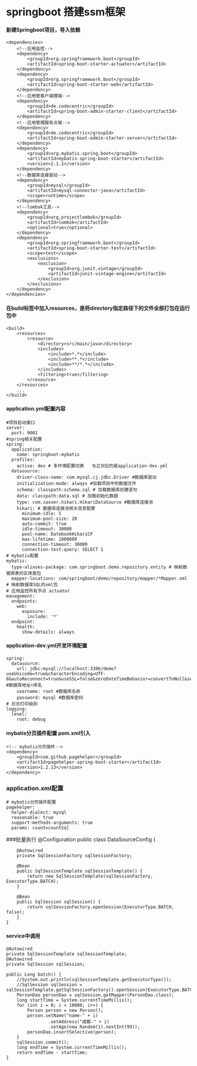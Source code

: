 # springboot 搭建ssm框架
#### 新建Springboot项目，导入依赖
    <dependencies>
        <!--应用监控-->
        <dependency>
            <groupId>org.springframework.boot</groupId>
            <artifactId>spring-boot-starter-actuator</artifactId>
        </dependency>
        <dependency>
            <groupId>org.springframework.boot</groupId>
            <artifactId>spring-boot-starter-web</artifactId>
        </dependency>
        <!--应用管客户端理端-->
        <dependency>
            <groupId>de.codecentric</groupId>
            <artifactId>spring-boot-admin-starter-client</artifactId>
        </dependency>
        <!--应用管理服务点端-->
        <dependency>
            <groupId>de.codecentric</groupId>
            <artifactId>spring-boot-admin-starter-server</artifactId>
        </dependency>
        <dependency>
            <groupId>org.mybatis.spring.boot</groupId>
            <artifactId>mybatis-spring-boot-starter</artifactId>
            <version>2.1.1</version>
        </dependency>
        <!--数据库连接驱动-->
        <dependency>
            <groupId>mysql</groupId>
            <artifactId>mysql-connector-java</artifactId>
            <scope>runtime</scope>
        </dependency>
        <!--lombok工具-->
        <dependency>
            <groupId>org.projectlombok</groupId>
            <artifactId>lombok</artifactId>
            <optional>true</optional>
        </dependency>
        <dependency>
            <groupId>org.springframework.boot</groupId>
            <artifactId>spring-boot-starter-test</artifactId>
            <scope>test</scope>
            <exclusions>
                <exclusion>
                    <groupId>org.junit.vintage</groupId>
                    <artifactId>junit-vintage-engine</artifactId>
                </exclusion>
            </exclusions>
        </dependency>
    </dependencies>

#### 在build标签中加入resources，是将directory指定路径下的文件全部打包在运行包中
    <build>
        <resources>
            <resource>
                <directory>src/main/java</directory>
                <includes>
                    <include>*.*</include>
                    <include>**.*</include>
                    <include>**/*.*</include>
                </includes>
                <filtering>true</filtering>
            </resource>
        </resources>
        ...
    </build>


#### application.yml配置内容
    #项目启动接口
    server:
      port: 9001
    #spring相关配置
    spring:
      application:
        name: springboot-mybatis
      profiles:
        active: dev # 多环境配置切换   与之对应的是application-dev.yml
      datasource:
        driver-class-name: com.mysql.cj.jdbc.Driver #数据库驱动
        initialization-mode: always #加载项目中的数据文件
        schema: classpath:schema.sql # 加载数据库创建语句
        data: classpath:data.sql # 加载初始化数据
        type: com.zaxxer.hikari.HikariDataSource #数据库连接池
        hikari: # 数据库连接池相关信息配置
          minimum-idle: 5
          maximum-pool-size: 20
          auto-commit: true
          idle-timeout: 30000
          pool-name: DatebookHikariCP
          max-lifetime: 1800000
          connection-timeout: 30000
          connection-test-query: SELECT 1
    # mybatis配置
    mybatis:
      type-aliases-package: com.springboot.demo.repository.entity # 映射数据库表的实体类包
      mapper-locations: com/springboot/demo/repository/mapper/*Mapper.xml # 映射数据库SQL的xml包
    # 应用监控所有节点 actuator
    management:
      endpoints:
        web:
          exposure:
            include: '*'
      endpoint:
        health:
          show-details: always



####    application-dev.yml开发环境配置
    spring:
      datasource:
        url: jdbc:mysql://localhost:3306/demo?useUnicode=true&characterEncoding=UTF-8&autoReconnect=true&useSSL=false&zeroDateTimeBehavior=convertToNull&serverTimezone=GMT%2B8  #数据库地址+库名
        username: root #数据库名称
        password: mysql #数据库密码
    # 日志打印级别
    logging:
      level:
        root: debug


#### mybatis分页插件配置 pom.xml引入
    <!-- mybatis分页插件-->
    <dependency>
        <groupId>com.github.pagehelper</groupId>
        <artifactId>pagehelper-spring-boot-starter</artifactId>
        <version>1.2.13</version>
    </dependency>

### application.xml配置
    # mybatis分页插件配置
    pagehelper:
      helper-dialect: mysql
      reasonable: true
      support-methods-arguments: true
      params: count=countSql


###批量执行
    @Configuration
    public class DataSourceConfig {
    
    
        @Autowired
        private SqlSessionFactory sqlSessionFactory;
    
        @Bean
        public SqlSessionTemplate sqlSessionTemplate() {
            return new SqlSessionTemplate(sqlSessionFactory, ExecutorType.BATCH);
        }
    
        @Bean
        public SqlSession sqlSession() {
            return sqlSessionFactory.openSession(ExecutorType.BATCH, false);
        }
    }
#### service中调用
    @Autowired
    private SqlSessionTemplate sqlSessionTemplate;
    @Autowired
    private SqlSession sqlSession;
    
    public Long batch() {
        //System.out.println(sqlSessionTemplate.getExecutorType());
        //SqlSession sqlSession = sqlSessionTemplate.getSqlSessionFactory().openSession(ExecutorType.BATCH,false);
        PersonDao personDao = sqlSession.getMapper(PersonDao.class);
        long startTime = System.currentTimeMillis();
        for (int i = 0; i < 10000; i++) {
            Person person = new Person();
            person.setName("name-" + i)
                    .setAddress("成都-" + i)
                    .setAge(new Random(1).nextInt(99));
            personDao.insertSelective(person);
        }
        sqlSession.commit();
        long endTime = System.currentTimeMillis();
        return endTime - startTime;
    }


